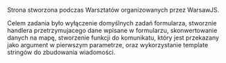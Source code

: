 Strona stworzona podczas Warsztatów organizowanych przez WarsawJS.

Celem zadania było wyłączenie domyślnych zadań formularza, stworznie handlera przetrzymujacego dane wpisane w formularzu, skonwertowanie danych na mapę, stworzenie funkcji do komunikatu, który jest przekazany jako argument w pierwszym parametrze, oraz wykorzystanie template stringów do zbudowania wiadomości.
